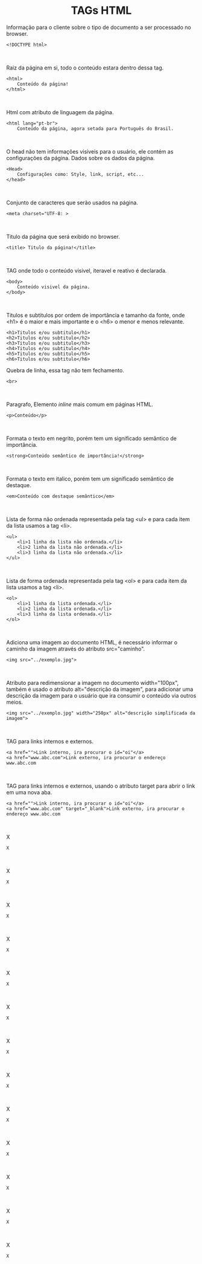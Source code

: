 <h1 style ="text-align: center;">TAGs HTML</h1>
  

Informação para o cliente sobre o tipo de documento a ser processado no browser.
```
<!DOCTYPE html>
```
<br>

Raiz da página em si, todo o conteúdo estara dentro dessa tag.
```
<html>
    Conteúdo da página!
</html>
```
<br>

Html com atributo de linguagem da página.
```
<html lang="pt-br">
    Conteúdo da página, agora setada para Português do Brasil.
```
<br>

O head não tem informações visiveis para o usuário, ele contém as configurações da página. Dados sobre os dados da página.
```
<Head>
    Configurações como: Style, link, script, etc...
</head>
```
<br>

Conjunto de caracteres que serão usados na página.
```
<meta charset="UTF-8: >
```
<br>

Titulo da página que será exibido no browser.
```
<title> Titulo da página!</title>
```
<br>

TAG onde todo o conteúdo visivel, iteravel e reativo é declarada.
```
<body>
    Conteúdo visivel da página.
</body>
```
<br>

Titulos e subtitulos por ordem de importância e tamanho da fonte, onde \<h1> é o maior e mais importante e o \<h6> o menor e menos relevante.
```
<h1>Titulos e/ou subtitulo</h1>
<h2>Titulos e/ou subtitulo</h2>
<h3>Titulos e/ou subtitulo</h3>
<h4>Titulos e/ou subtitulo</h4>
<h5>Titulos e/ou subtitulo</h5>
<h6>Titulos e/ou subtitulo</h6>
```

Quebra de linha, essa tag não tem fechamento.
```
<br>
```
<br>

Paragrafo, Elemento *_inline_* mais comum em páginas HTML.
```
<p>Conteúdo</p>
```
<br>

Formata o texto em negrito, porém tem um significado semântico de importância. 
```
<strong>Conteúdo semântico de importância!</strong>
```
<br>

Formata o texto em italico, porém tem um significado semântico de destaque.
```
<em>Conteúdo com destaque semântico</em>
```
<br>

Lista de forma não ordenada representada pela tag \<ul> e para cada item da lista usamos a tag \<li>.
```
<ul>
    <li>1 linha da lista não ordenada.</li>
    <li>2 linha da lista não ordenada.</li>
    <li>3 linha da lista não ordenada.</li>
</ul>
```
<br>

Lista de forma ordenada representada pela tag \<ol> e para cada item da lista usamos a tag \<li>.
```
<ol>
    <li>1 linha da lista ordenada.</li>
    <li>2 linha da lista ordenada.</li>
    <li>3 linha da lista ordenada.</li>
</ol>
```
<br>

Adiciona uma imagem ao documento HTML, é necessário informar o caminho da imagem através do atributo src="caminho".
```
<img src="../exemplo.jpg">
```
<br>

Atributo para redimensionar a imagem no documento width="100px", também é usado o atributo alt="descrição da imagem", para adicionar uma descrição da imagem para o usuário que ira consumir o conteúdo via outros meios.
```
<img src="../exemplo.jpg" width="250px" alt="descrição simplificada da imagem">
```
<br>

TAG para links internos e externos.
```
<a href="">Link interno, ira procurar o id="oi"</a>
<a href="www.abc.com">Link externo, ira procurar o endereço www.abc.com
```
<br>

TAG para links internos e externos, usando o atributo target para abrir o link em uma nova aba.
```
<a href="">Link interno, ira procurar o id="oi"</a>
<a href="www.abc.com" target="_blank">Link externo, ira procurar o endereço www.abc.com
```
<br>

X
```
X
```
<br>

X
```
X
```
<br>

X
```
X
```
<br>

X
```
X
```
<br>

X
```
X
```
<br>

X
```
X
```
<br>

X
```
X
```
<br>

X
```
X
```
<br>

X
```
X
```
<br>

X
```
X
```
<br>

X
```
X
```
<br>

X
```
X
```
<br>

X
```
X
```
<br>

